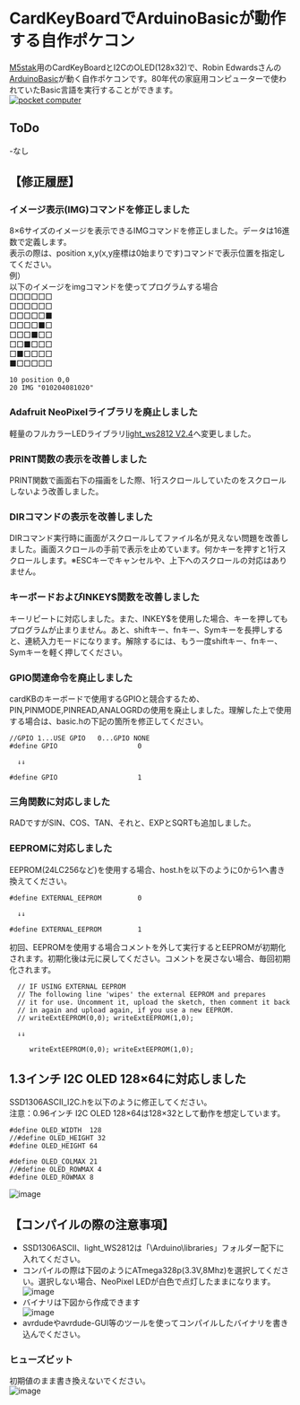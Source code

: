 # CardKeyBoardでArduinoBasicが動作する自作ポケコン
[M5stak](https://m5stack.com/)用のCardKeyBoardとI2CのOLED(128x32)で、Robin Edwardsさんの[ArduinoBasic](https://github.com/robinhedwards/ArduinoBASIC)が動く自作ポケコンです。80年代の家庭用コンピューターで使われていたBasic言語を実行することができます。<br>
[![pocket computer](./img/img001.jpg)](https://youtu.be/O71nmI2AG5k)

## ToDo
-なし

## 【修正履歴】
### イメージ表示(IMG)コマンドを修正しました
8×6サイズのイメージを表示できるIMGコマンドを修正しました。データは16進数で定義します。<br>
表示の際は、position x,y(x,y座標は0始まりです)コマンドで表示位置を指定してください。<br>
例）<br>
以下のイメージをimgコマンドを使ってプログラムする場合<br>
□□□□□□<br>
□□□□□□<br>
□□□□□■<br>
□□□□■□<br>
□□□■□□<br>
□□■□□□<br>
□■□□□□<br>
■□□□□□<br>
```
10 position 0,0
20 IMG "010204081020"
```
### Adafruit NeoPixelライブラリを廃止しました
軽量のフルカラーLEDライブラリ[light_ws2812 V2.4](https://github.com/cpldcpu/light_ws2812)へ変更しました。

### PRINT関数の表示を改善しました
PRINT関数で画面右下の描画をした際、1行スクロールしていたのをスクロールしないよう改善しました。

### DIRコマンドの表示を改善しました
DIRコマンド実行時に画面がスクロールしてファイル名が見えない問題を改善しました。画面スクロールの手前で表示を止めています。何かキーを押すと1行スクロールします。※ESCキーでキャンセルや、上下へのスクロールの対応はありません。

### キーボードおよびINKEY$関数を改善しました
キーリピートに対応しました。また、INKEY$を使用した場合、キーを押してもプログラムが止まりません。あと、shiftキー、fnキー、Symキーを長押しすると、連続入力モードになります。解除するには、もう一度shiftキー、fnキー、Symキーを軽く押してください。

### GPIO関連命令を廃止しました
cardKBのキーボードで使用するGPIOと競合するため、PIN,PINMODE,PINREAD,ANALOGRDの使用を廃止しました。理解した上で使用する場合は、basic.hの下記の箇所を修正してください。<br>
```
//GPIO 1...USE GPIO   0...GPIO NONE
#define GPIO                    0

  ↓↓

#define GPIO                    1
```

### 三角関数に対応しました
RADですがSIN、COS、TAN、それと、EXPとSQRTも追加しました。

### EEPROMに対応しました
EEPROM(24LC256など)を使用する場合、host.hを以下のように0から1へ書き換えてください。<br>
```
#define EXTERNAL_EEPROM         0

  ↓↓

#define EXTERNAL_EEPROM         1
```
初回、EEPROMを使用する場合コメントを外して実行するとEEPROMが初期化されます。初期化後は元に戻してください。コメントを戻さない場合、毎回初期化されます。
```
  // IF USING EXTERNAL EEPROM
  // The following line 'wipes' the external EEPROM and prepares
  // it for use. Uncomment it, upload the sketch, then comment it back
  // in again and upload again, if you use a new EEPROM.
  // writeExtEEPROM(0,0); writeExtEEPROM(1,0);

  ↓↓

     writeExtEEPROM(0,0); writeExtEEPROM(1,0);
```
## 1.3インチ I2C OLED 128×64に対応しました
SSD1306ASCII_I2C.hを以下のように修正してください。<br>
注意：0.96インチ I2C OLED 128×64は128×32として動作を想定しています。<br>
```
#define OLED_WIDTH  128
//#define OLED_HEIGHT 32
#define OLED_HEIGHT 64

#define OLED_COLMAX 21
//#define OLED_ROWMAX 4
#define OLED_ROWMAX 8
```
![image](./img/img011.jpg)

## 【コンパイルの際の注意事項】
- SSD1306ASCII、light_WS2812は「\Arduino\libraries」フォルダー配下に入れてください。
- コンパイルの際は下図のようにATmega328p(3.3V,8Mhz)を選択してください。選択しない場合、NeoPixel LEDが白色で点灯したままになります。<br>![image](./img/img002.PNG)<br>
- バイナリは下図から作成できます<br>![image](./img/img003.PNG)<br>
- avrdudeやavrdude-GUI等のツールを使ってコンパイルしたバイナリを書き込んでください。

### ヒューズビット
初期値のまま書き換えないでください。<br>
![image](./img/img004.PNG)<br>


